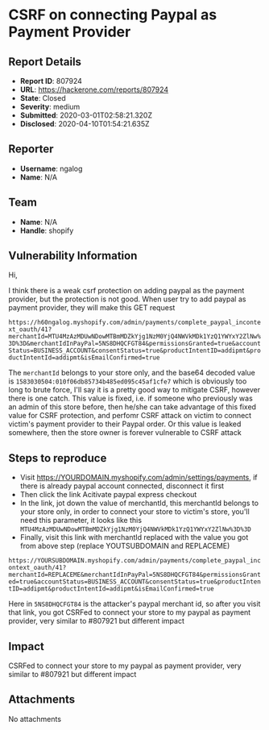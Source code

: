 # CSRF on connecting Paypal as Payment Provider

## Report Details
- **Report ID**: 807924
- **URL**: https://hackerone.com/reports/807924
- **State**: Closed
- **Severity**: medium
- **Submitted**: 2020-03-01T02:58:21.320Z
- **Disclosed**: 2020-04-10T01:54:21.635Z

## Reporter
- **Username**: ngalog
- **Name**: N/A

## Team
- **Name**: N/A
- **Handle**: shopify

## Vulnerability Information
Hi,

I think there is a weak csrf protection on adding paypal as the payment provider, but the protection is not good. When user try to add paypal as payment provider, they will make this GET request

`https://h60ngalog.myshopify.com/admin/payments/complete_paypal_incontext_oauth/41?merchantId=MTU4MzAzMDUwNDowMTBmMDZkYjg1NzM0YjQ4NWVkMDk1YzQ1YWYxY2ZlNw%3D%3D&merchantIdInPayPal=5NS8DHQCFGT84&permissionsGranted=true&accountStatus=BUSINESS_ACCOUNT&consentStatus=true&productIntentID=addipmt&productIntentId=addipmt&isEmailConfirmed=true`

The `merchantId` belongs to your store only, and the base64 decoded value is `1583030504:010f06db85734b485ed095c45af1cfe7` which is obviously too long to brute force, I'll say it is a pretty good way to mitigate CSRF, however there is one catch. This value is fixed, i.e. if someone who previously was an admin of this store before, then he/she can take advantage of this fixed value for CSRF protection, and perfomr CSRF attack on victim to connect victim's payment provider to their Paypal order. Or this value is leaked somewhere, then the store owner is forever vulnerable to CSRF attack 

## Steps to reproduce
- Visit https://YOURDOMAIN.myshopify.com/admin/settings/payments, if there is already paypal account connected, disconnect it first
- Then click the link Acitivate paypal express checkout
- In the link, jot down the value of merchantId, this merchantId belongs to your store only, in order to connect your store to victim's store, you'll need this parameter, it looks like this `MTU4MzAzMDUwNDowMTBmMDZkYjg1NzM0YjQ4NWVkMDk1YzQ1YWYxY2ZlNw%3D%3D`
- Finally, visit this link with merchantId replaced with the value you got from above step (replace YOUTSUBDOMAIN and REPLACEME)

`https://YOURSUBDOMAIN.myshopify.com/admin/payments/complete_paypal_incontext_oauth/41?merchantId=REPLACEME&merchantIdInPayPal=5NS8DHQCFGT84&permissionsGranted=true&accountStatus=BUSINESS_ACCOUNT&consentStatus=true&productIntentID=addipmt&productIntentId=addipmt&isEmailConfirmed=true`

Here in `5NS8DHQCFGT84` is the attacker's paypal merchant id, so after you visit that link, you got CSRFed to connect your store to my paypal as payment provider, very similar to #807921 but different impact

## Impact

CSRFed to connect your store to my paypal as payment provider, very similar to #807921 but different impact

## Attachments
No attachments
